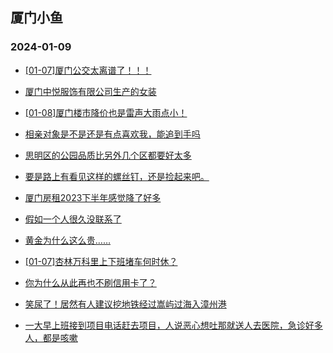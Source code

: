 ## 厦门小鱼 
### 2024-01-09

+ [[01-07]厦门公交太离谱了！！！](http://bbs.xmfish.com/read-htm-tid-18132046.html)

+ [厦门中悦服饰有限公司生产的女装](http://bbs.xmfish.com/read-htm-tid-18132045.html)

+ [[01-08]厦门楼市降价也是雷声大雨点小！](http://bbs.xmfish.com/read-htm-tid-18132323.html)

+ [相亲对象是不是还是有点喜欢我，能追到手吗](http://bbs.xmfish.com/read-htm-tid-18132282.html)

+ [思明区的公园品质比另外几个区都要好太多](http://bbs.xmfish.com/read-htm-tid-18132145.html)

+ [要是路上有看见这样的螺丝钉，还是捡起来吧。](http://bbs.xmfish.com/read-htm-tid-18132169.html)

+ [厦门房租2023下半年感觉降了好多](http://bbs.xmfish.com/read-htm-tid-18132385.html)

+ [假如一个人很久没联系了](http://bbs.xmfish.com/read-htm-tid-18132290.html)

+ [黄金为什么这么贵……](http://bbs.xmfish.com/read-htm-tid-18132244.html)

+ [[01-07]杏林万科里上下班堵车何时休？](http://bbs.xmfish.com/read-htm-tid-18132048.html)

+ [你为什么从此再也不刷信用卡了？](http://bbs.xmfish.com/read-htm-tid-18132135.html)

+ [笑尿了！居然有人建议挖地铁经过嵩屿过海入漳州港](http://bbs.xmfish.com/read-htm-tid-18132306.html)

+ [一大早上班接到项目电话赶去项目，人说恶心想吐那就送人去医院，急诊好多人，都是咳嗽](http://bbs.xmfish.com/read-htm-tid-18132357.html)

